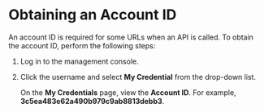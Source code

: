 # Obtaining an Account ID<a name="dws_02_0067"></a>

An account ID is required for some URLs when an API is called. To obtain the account ID, perform the following steps:

1.  Log in to the management console.
2.  Click the username and select  **My Credential**  from the drop-down list.

    On the  **My Credentials**  page, view the  **Account ID**. For example,  **3c5ea483e62a490b979c9ab8813debb3**.


